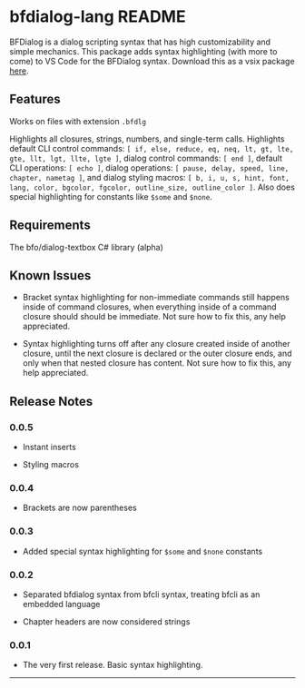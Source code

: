 # bfdialog-lang README

BFDialog is a dialog scripting syntax that has high customizability and simple mechanics. This package adds syntax highlighting (with more to come) to VS Code for the BFDialog syntax. Download this as a vsix package [here](https://drive.google.com/file/d/19uFvZN15rY1vNizoZUaBE0iLMBTBVi4L/view?usp=sharing).

## Features

Works on files with extension `.bfdlg`

Highlights all closures, strings, numbers, and single-term calls. Highlights default CLI control commands: `[ if, else, reduce, eq, neq, lt, gt, lte, gte, llt, lgt, llte, lgte ]`, dialog control commands: `[ end ]`, default CLI operations: `[ echo ]`, dialog operations: `[ pause, delay, speed, line, chapter, nametag ]`, and dialog styling macros: `[ b, i, u, s, hint, font, lang, color, bgcolor, fgcolor, outline_size, outline_color ]`. Also does special highlighting for constants like `$some` and `$none`.

## Requirements

The bfo/dialog-textbox C# library (alpha)

## Known Issues

- Bracket syntax highlighting for non-immediate commands still happens inside of command closures, when everything inside of a command closure should should be immediate. Not sure how to fix this, any help appreciated.

- Syntax highlighting turns off after any closure created inside of another closure, until the next closure is declared or the outer closure ends, and only when that nested closure has content. Not sure how to fix this, any help appreciated.

## Release Notes

### 0.0.5

- Instant inserts

- Styling macros

### 0.0.4

- Brackets are now parentheses

### 0.0.3

- Added special syntax highlighting for `$some` and `$none` constants

### 0.0.2

- Separated bfdialog syntax from bfcli syntax, treating bfcli as an embedded language

- Chapter headers are now considered strings

### 0.0.1

- The very first release. Basic syntax highlighting.

---
